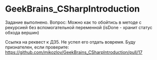 # GeekBrains_CSharpIntroduction
Задание выполнено. 
Вопрос: Можно как то обойтись в методе с рекурсией без вспомогательной переменной (isDone - хранит статус обхода вершин)

Ссылка на реквест к ДЗ5. Не успел его отдать вовремя. Буду признателен, если проверите:
https://github.com/mikozlov/GeekBrains_CSharpIntroduction/pull/17